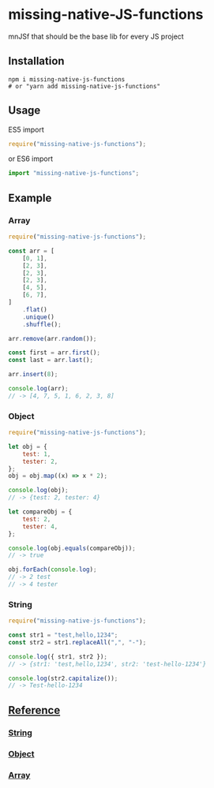 # missing-native-JS-functions
mnJSf that should be the base lib for every JS project

## Installation

```
npm i missing-native-js-functions
# or "yarn add missing-native-js-functions"
```

## Usage

ES5 import

```js
require("missing-native-js-functions");
```

or ES6 import

```js
import "missing-native-js-functions";
```


## Example

### Array
```js
require("missing-native-js-functions");

const arr = [
	[0, 1],
	[2, 3],
	[2, 3],
	[2, 3],
	[4, 5],
	[6, 7],
]
	.flat()
	.unique()
	.shuffle();

arr.remove(arr.random());

const first = arr.first();
const last = arr.last();

arr.insert(8);

console.log(arr);
// -> [4, 7, 5, 1, 6, 2, 3, 8]
```

### Object
```js
require("missing-native-js-functions");

let obj = {
	test: 1,
	tester: 2,
};
obj = obj.map((x) => x * 2);

console.log(obj);
// -> {test: 2, tester: 4}

let compareObj = {
	test: 2,
	tester: 4,
};

console.log(obj.equals(compareObj));
// -> true

obj.forEach(console.log);
// -> 2 test
// -> 4 tester
```

### String
```js
require("missing-native-js-functions");

const str1 = "test,hello,1234";
const str2 = str1.replaceAll(",", "-");

console.log({ str1, str2 });
// -> {str1: 'test,hello,1234', str2: 'test-hello-1234'}

console.log(str2.capitalize());
// -> Test-hello-1234
```

## [Reference](/dist/index.d.ts)
### [String](/dist/String.d.ts)
### [Object](/dist/Object.d.ts)
### [Array](/dist/Array.d.ts)
